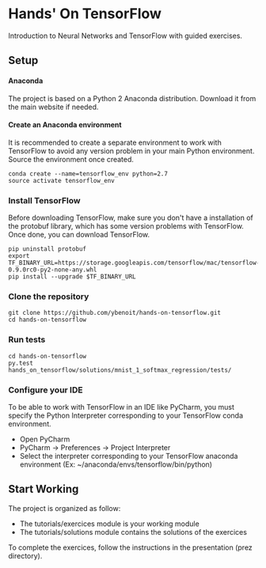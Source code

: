 # Hands' On TensorFlow
Introduction to Neural Networks and TensorFlow with guided exercises.

## Setup

#### Anaconda
The project is based on a Python 2 Anaconda distribution.
Download it from the main website if needed.

#### Create an Anaconda environment
It is recommended to create a separate environment to work with TensorFlow to avoid any version problem in your main Python environment.
Source the environment once created.

```
conda create --name=tensorflow_env python=2.7
source activate tensorflow_env
```

### Install TensorFlow
Before downloading TensorFlow, make sure you don't have a installation of the protobuf library, which has some version problems with TensorFlow.
Once done, you can download TensorFlow.

```
pip uninstall protobuf
export TF_BINARY_URL=https://storage.googleapis.com/tensorflow/mac/tensorflow-0.9.0rc0-py2-none-any.whl
pip install --upgrade $TF_BINARY_URL
```

### Clone the repository
```
git clone https://github.com/ybenoit/hands-on-tensorflow.git
cd hands-on-tensorflow
```

### Run tests
```
cd hands-on-tensorflow
py.test hands_on_tensorflow/solutions/mnist_1_softmax_regression/tests/
```

### Configure your IDE
To be able to work with TensorFlow in an IDE like PyCharm, you must specify the Python Interpreter corresponding to your TensorFlow conda environment.
* Open PyCharm
* PyCharm -> Preferences -> Project Interpreter
* Select the interpreter corresponding to your TensorFlow anaconda environment (Ex: ~/anaconda/envs/tensorflow/bin/python)

## Start Working
The project is organized as follow:
* The tutorials/exercices module is your working module
* The tutorials/solutions module contains the solutions of the exercices

To complete the exercices, follow the instructions in the presentation (prez directory).
